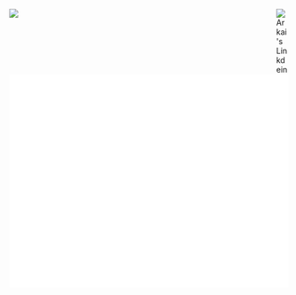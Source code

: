 <a href="https://www.linkedin.com/in/arkai" target="_blank" rel="nofollow"><img align="right" alt="Arkai's Linkdein" width="22px" src="https://cdn.jsdelivr.net/npm/simple-icons@v3/icons/linkedin.svg" /></a>

![](https://komarev.com/ghpvc/?username=k79k06k02k)

<!--
<p align="center">
  <img src ="https://github-readme-stats.vercel.app/api?username=k79k06k02k&show_icons=true&count_private=true&include_all_commits=true&hide_border=true&hide=issues,contribs">
  <img src ="https://github-readme-stats.vercel.app/api/top-langs/?username=k79k06k02k&layout=compact&hide_border=true&langs_count=10&hide=html,css">
</p>
-->

![Metrics](/github-metrics.svg)
